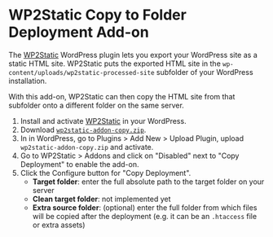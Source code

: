 # WP2Static Copy to Folder Deployment Add-on

The [WP2Static](https://wp2static.com/) WordPress plugin lets you export your WordPress site as a static HTML site. WP2Static puts the exported HTML site in the `wp-content/uploads/wp2static-processed-site` subfolder of your WordPress installation. 

With this add-on, WP2Static can then copy the HTML site from that subfolder onto a different folder on the same server. 

1. Install and activate [WP2Static](https://wp2static.com/) in your WordPress.
2. Download [`wp2static-addon-copy.zip`](release/wp2static-addon-copy.zip).
3. In in WordPress, go to Plugins > Add New > Upload Plugin, upload `wp2static-addon-copy.zip` and activate.
4. Go to WP2Static > Addons and click on "Disabled" next to "Copy Deployment" to enable the add-on.
5. Click the Configure button for "Copy Deployment".
   - **Target folder**: enter the full absolute path to the target folder on your server
   - **Clean target folder**: not implemented yet
   - **Extra source folder**: (optional) enter the full folder from which files will be copied after the deployment (e.g. it can be an `.htaccess` file or extra assets)

